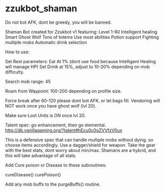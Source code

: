 # zzukbot_shaman
Do not bot AFK, dont be greedy, you will be banned.

Shaman Bot created for Zzukbot v1 featuring:
Level 1-60
Intelligent healing
Smart Ghost Wolf
Tons of totems
Use most abilities
Potion support
Fighting multiple mobs
Automatic drink selection

How to use:

Set Rest parameters:
Eat At 1% (dont use food because Intelligent Healing will manage HP)
Set Drink at 15%, adjust to 10-20% depending on mob difficulty.

Search mob range: 45

Roam from Waypoint: 100-200 depending on profile size. 

Force break after 60-120 please dont bot AFK, or let bags fill. Vendoring will NOT work once you have ghost wolf (lvl 20).

Make sure Loot Units is ON once lvl 20.

Talent spec: go enhancement, then go elemental. http://db.vanillagaming.org/?talent#hEcu0c0oZVVfzV0ux

This is a defensive spec that can handle multiple mobs without dying. so choose items accordingly. Use a dagger/shield for weapon.
Take the gear with the best stats, dont worry about min/max. Shamans are a hybrid, and this will take advantage of all stats. 

Add Cure poison or Disease to these subroutines:

cureDisease() curePoison() 

Add any mob buffs to the purgeBuffs() routine.
